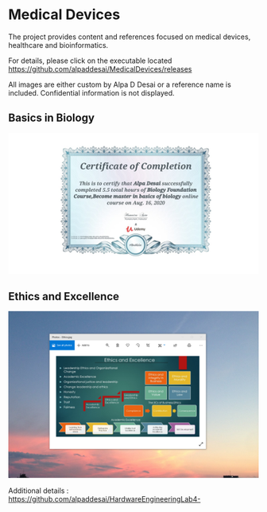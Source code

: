 # Medical Devices
The project provides content and references focused on medical devices, healthcare and bioinformatics.

For details, please click on the executable located https://github.com/alpaddesai/MedicalDevices/releases

All images are either custom by Alpa D Desai or a reference name is included. Confidential information is not displayed.

## Basics in Biology
![image](BiologyCertificate.jpg)

## Ethics and Excellence
![image](EthicsandExcellence.png)

Additional details : https://github.com/alpaddesai/HardwareEngineeringLab4-
